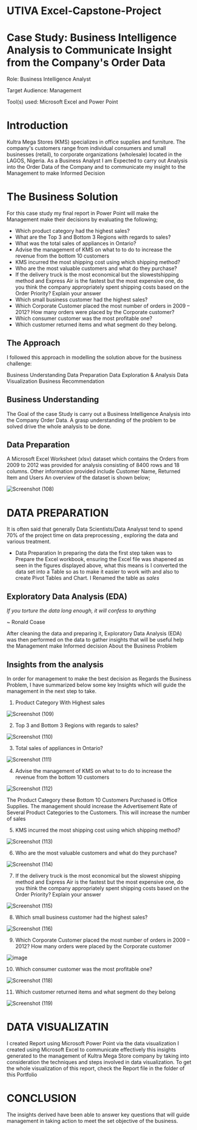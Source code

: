 # UTIVA Excel-Capstone-Project

# Case Study: Business Intelligence Analysis to Communicate Insight from the Company's Order Data

Role: Business Intelligence Analyst

Target Audience: Management

Tool(s) used: Microsoft Excel and Power Point

# Introduction
Kultra Mega Stores (KMS) specializes in office supplies and furniture. The company's customers range from individual consumers and small businesses (retail), to corporate organizations (wholesale) located in the LAGOS, Nigeria. As a Business Analyst I am Expected to carry out Analysis into the Order Data of the Company and to communicate my insight to the Management to make Informed Decision

# The Business Solution
For this case study my final report in Power Point will make the Management make their decisions by evaluating the following;
- Which product category had the highest sales?
- What are the Top 3 and Bottom 3 Regions with regards to 
sales?
- What was the total sales of appliances in Ontario?
- Advise the management of KMS on what to to do to increase the revenue from the bottom 10 customers
- KMS incurred the most shipping cost using which shipping method?
- Who are the most valuable customers and what do they purchase?
- If the delivery truck is the most economical but the slowestshipping method and Express Air is the fastest but the most expensive one, do you think the company appropriately spent shipping costs based on the Order Priority? Explain your answer
- Which small business customer had the highest sales?
- Which Corporate Customer placed the most number of orders in 2009 – 2012? How many orders were placed by the Corporate customer?
- Which consumer customer was the most profitable one?
- Which customer returned items and what segment do they belong.

## The Approach
I followed this approach in modelling the solution above for the business challenge:

Business Understanding
Data Preparation
Data Exploration & Analysis
Data Visualization
Business Recommendation

## Business Understanding
The Goal of the case Study is carry out a Business Intelligence Analysis into the Company Order Data. A grasp understanding of the problem to be solved drive the whole analysis to be done.

## Data Preparation
A Microsoft Excel Worksheet (xlsv) dataset which contains the Orders from 2009 to 2012 was provided for analysis consisting of 8400 rows and 18 columns. Other information provided include Customer Name, Returned Item and Users
An overview of the dataset is shown below;

![Screenshot (108)](https://user-images.githubusercontent.com/96060060/174450841-353cc5ce-b4e1-4d41-802d-8455cccacf40.png)

# DATA PREPARATION
It is often said that generally Data Scientists/Data Analysst tend to spend 70% of the project time on data preprocessing , exploring the data and various treatment.

- Data Preparation
In preparing the data the first step taken was to Prepare the Excel workbook, ensuring the Excel file was shapened as seen in the figures displayed above, what this means is I converted the data set into a Table so as to make it easier to work with and also to create Pivot Tables and Chart. I Renamed the table as *sales*

## Exploratory Data Analysis (EDA)

*If you torture the data long enough, it will confess to anything*

~ Ronald Coase

After cleaning the data and preparing it, Exploratory Data Analysis (EDA) was then performed on the data to gather insights that will be useful help the Management  make Informed decision About the Business Problem

## Insights from the analysis

In order for management to make the best decision as Regards the Business Problem,  I have summarized below some key Insights which will guide the management in the next step to take.

1. Product Category With Highest sales

![Screenshot (109)](https://user-images.githubusercontent.com/96060060/174452398-bc62dc85-0aa1-4ae2-bcc1-4093c8c74345.png)

2. Top 3 and Bottom 3 Regions with regards to sales?

![Screenshot (110)](https://user-images.githubusercontent.com/96060060/174452475-49c23142-0acb-4544-b55b-517ce19b66f6.png)

3. Total sales of appliances in Ontario?

![Screenshot (111)](https://user-images.githubusercontent.com/96060060/174452557-5e99cb1c-f94a-4dd6-83ff-ce426bd04b6c.png)

4. Advise the management of KMS on what to to do to increase the revenue from the bottom 10 customers

![Screenshot (112)](https://user-images.githubusercontent.com/96060060/174452642-7e99a908-f4de-4238-b066-6f05a5455443.png)

The Product Category these Bottom 10 Customers Purchased is Office Supplies. The management should increase the Advertisement Rate of Several Product Categories to the Customers. This will increase the number of sales

5. KMS incurred the most shipping cost using which shipping method?

![Screenshot (113)](https://user-images.githubusercontent.com/96060060/174452975-7e44b709-b3ab-4c8f-a615-c27159a8e096.png)

6. Who are the most valuable customers and what do they purchase?

![Screenshot (114)](https://user-images.githubusercontent.com/96060060/174453053-a11583e3-3eed-4eb1-a3ed-5c91a7f662a2.png)

7. If the delivery truck is the most economical but the slowest shipping method and Express Air is the fastest but the most expensive one, do you think the company appropriately spent shipping costs based on the Order Priority? Explain your answer

![Screenshot (115)](https://user-images.githubusercontent.com/96060060/174453184-d6d75a01-e56d-4a95-8fe2-3114c88781b3.png)

8. Which small business customer had the highest sales?

![Screenshot (116)](https://user-images.githubusercontent.com/96060060/174453255-fbb2a307-0e9b-4cec-83b2-6cb7b55bd087.png)

9. Which Corporate Customer placed the most number of orders in 2009 – 2012? How many orders were placed by the Corporate customer

![image](https://user-images.githubusercontent.com/96060060/174453321-b782f3b3-ef74-430c-af71-e9ea6f8fbf8d.png)

10.  Which consumer customer was the most profitable one?

![Screenshot (118)](https://user-images.githubusercontent.com/96060060/174454221-5396ffae-fa17-4dfd-9322-774591ff680e.png)

11. Which customer returned items and what segment do they belong

![Screenshot (119)](https://user-images.githubusercontent.com/96060060/174454391-bdf8ca35-2141-4d54-9c3a-62994a327650.png)

# DATA VISUALIZATIN

I created Report using Microsoft Power Point via the data visualization I created using Microsoft Excel to communicate effectively this insights generated to the management of Kultra Mega Store company by taking into consideration the techniques and steps involved in data visualization. To get the whole visualization of this report, check the Report file in the folder of this Portfolio

# CONCLUSION

The insights derived have been able to answer key questions that will guide management in taking action to meet the set objective of the business.









